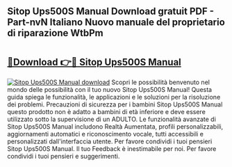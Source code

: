 ## Sitop Ups500S Manual Download gratuit PDF - Part-nvN Italiano Nuovo manuale del proprietario di riparazione WtbPm

# <h2><a href="http://df9gy1r.blite.top/?on=Sitop+Ups500S+Manual">🔗Download 👉🔴 Sitop Ups500S Manual</a></h2>

[![Sitop Ups500S Manual download](https://i.imgur.com/lujVjoI.png)](http://df9gy1r.blite.top/?on=Sitop+Ups500S+Manual)
Scopri le possibilità benvenuto nel mondo delle possibilità con il tuo nuovo Sitop Ups500S Manual! Questa guida spiega le funzionalità, le applicazioni e le soluzioni per la risoluzione dei problemi. Precauzioni di sicurezza per i bambini Sitop Ups500S Manual questo prodotto non è adatto a bambini di età inferiore e deve essere utilizzato sotto la supervisione di un ADULTO. Le funzionalità avanzate di Sitop Ups500S Manual includono Realtà Aumentata, profili personalizzabili, aggiornamenti automatici e riconoscimento vocale, tutti accessibili e personalizzati dall'interfaccia utente. Per favore condividi i tuoi pensieri Sitop Ups500S Manual. Il tuo Feedback è inestimabile per noi. Per favore condividi i tuoi pensieri e suggerimenti.
